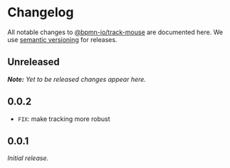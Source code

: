 # Changelog

All notable changes to [@bpmn-io/track-mouse](https://github.com/bpmn-io/track-mouse) are documented here. We use [semantic versioning](http://semver.org/) for releases.

## Unreleased

___Note:__ Yet to be released changes appear here._

## 0.0.2

* `FIX`: make tracking more robust

## 0.0.1

_Initial release._
